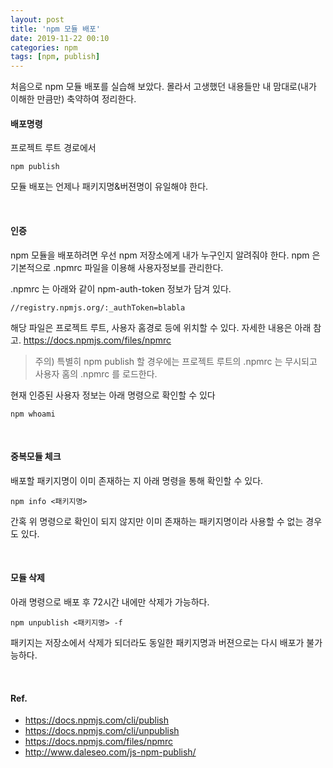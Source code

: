 ```yaml
---
layout: post
title: 'npm 모듈 배포'
date: 2019-11-22 00:10
categories: npm
tags: [npm, publish]
---
```


처음으로 npm 모듈 배포를 실습해 보았다. 몰라서 고생했던 내용들만 내 맘대로(내가 이해한 만큼만) 축약하여 정리한다.

#### 배포명령
프로젝트 루트 경로에서
```
npm publish
```

모듈 배포는 언제나 패키지명&버젼명이 유일해야 한다.

<br>

#### 인증
npm 모듈을 배포하려면 우선 npm 저장소에게 내가 누구인지 알려줘야 한다. npm 은 기본적으로 .npmrc 파일을 이용해 사용자정보를 관리한다.

.npmrc 는 아래와 같이 npm-auth-token 정보가 담겨 있다.
```
//registry.npmjs.org/:_authToken=blabla
```

해당 파일은 프로젝트 루트, 사용자 홈경로 등에 위치할 수 있다. 자세한 내용은 아래 참고.
https://docs.npmjs.com/files/npmrc

> 주의) 특별히 npm publish 할 경우에는 프로젝트 루트의 .npmrc 는 무시되고 사용자 홈의 .npmrc 를 로드한다.

현재 인증된 사용자 정보는 아래 명령으로 확인할 수 있다
```
npm whoami
```

<br>

#### 중복모듈 체크
배포할 패키지명이 이미 존재하는 지 아래 명령을 통해 확인할 수 있다.
```
npm info <패키지명>
```

간혹 위 명령으로 확인이 되지 않지만 이미 존재하는 패키지명이라 사용할 수 없는 경우도 있다.

<br>

#### 모듈 삭제
아래 명령으로 배포 후 72시간 내에만 삭제가 가능하다.
```
npm unpublish <패키지명> -f
```

패키지는 저장소에서 삭제가 되더라도 동일한 패키지명과 버젼으로는 다시 배포가 불가능하다.

<br>

#### Ref.
- https://docs.npmjs.com/cli/publish
- https://docs.npmjs.com/cli/unpublish
- https://docs.npmjs.com/files/npmrc
- http://www.daleseo.com/js-npm-publish/